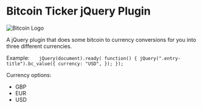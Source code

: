# Bitcoin Ticker jQuery Plugin

![Bitcoin Logo](http://media.tumblr.com/tumblr_lmupioyU7M1qznjpp.png)

A jQuery plugin that does some bitcoin to currency conversions for you into three different currencies.

Example:
`	 jQuery(document).ready( function() {
    jQuery(".entry-title").bc_value({
        currency: "USD",
    });
});
`

Currency options: 
- GBP
- EUR
- USD
